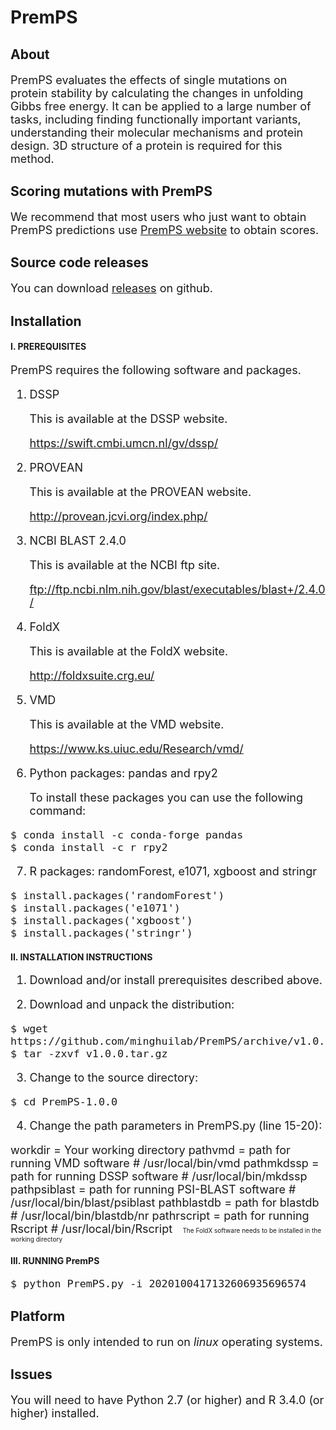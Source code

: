 # PremPS
## About
<font size=4> 
  
PremPS evaluates the effects of single mutations on protein stability by calculating the changes in unfolding Gibbs free energy. It can be applied to a large number of tasks, including finding functionally important variants, understanding their molecular mechanisms and protein design. 3D structure of a protein is required for this method.
  
</font>

## Scoring mutations with PremPS
<font size=4> 

We recommend that most users who just want to obtain PremPS predictions use [PremPS website](https://lilab.jysw.suda.edu.cn/research/PremPS/) to obtain scores.

</font>

## Source code releases
<font size=4> 
  
You can download [releases](https://github.com/minghuilab/PremPS/releases) on github.

</font>

## Installation

#### I. PREREQUISITES

<font size=4>
 
PremPS requires the following software and packages.

1. DSSP

   This is available at the DSSP website.

   https://swift.cmbi.umcn.nl/gv/dssp/

2. PROVEAN

   This is available at the PROVEAN website.

   http://provean.jcvi.org/index.php/

3. NCBI BLAST 2.4.0

   This is available at the NCBI ftp site.

   ftp://ftp.ncbi.nlm.nih.gov/blast/executables/blast+/2.4.0/

4. FoldX

   This is available at the FoldX website.

   http://foldxsuite.crg.eu/

5. VMD

   This is available at the VMD website.

   https://www.ks.uiuc.edu/Research/vmd/

6. Python packages: pandas and rpy2

   To install these packages you can use the following command:
</font>

<font size=4>

	$ conda install -c conda-forge pandas
	$ conda install -c r rpy2

</font> 

<font size=4>

7. R packages: randomForest, e1071, xgboost and stringr

</font>

<font size=4>

	$ install.packages('randomForest')
	$ install.packages('e1071')
	$ install.packages('xgboost')
	$ install.packages('stringr')

</font> 

#### II. INSTALLATION INSTRUCTIONS

<font size=4>

1. Download and/or install prerequisites described above.

2. Download and unpack the distribution:

</font>

<font size=4>

	$ wget https://github.com/minghuilab/PremPS/archive/v1.0.0.tar.gz
	$ tar -zxvf v1.0.0.tar.gz

</font> 

<font size=4>

3. Change to the source directory:

</font>

<font size=4>

	$ cd PremPS-1.0.0

</font> 

<font size=4>

4. Change the path parameters in PremPS.py (line 15-20):

</font>

<font size=4>
	workdir = Your working directory
	pathvmd = path for running VMD software  # /usr/local/bin/vmd
	pathmkdssp = path for running DSSP software  # /usr/local/bin/mkdssp
	pathpsiblast = path for running PSI-BLAST software  # /usr/local/bin/blast/psiblast
	pathblastdb = path for blastdb  # /usr/local/bin/blastdb/nr
	pathrscript = path for running Rscript  # /usr/local/bin/Rscript
</font>
 
<font size=1>
&nbsp; &nbsp; The FoldX software needs to be installed in the working directory
</font>

#### III. RUNNING PremPS

<font size=4>

	$ python PremPS.py -i 2020100417132606935696574

</font> 

## Platform

<font size=4>

PremPS is only intended to run on *linux* operating systems.

</font>

## Issues

<font size=4>

You will need to have Python 2.7 (or higher) and R 3.4.0 (or higher) installed.

</font>
